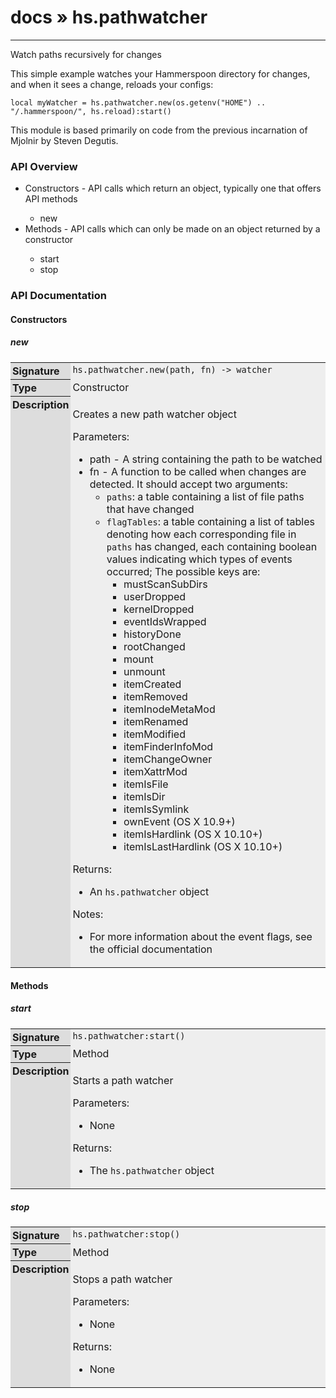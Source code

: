 # [docs](index.md) » hs.pathwatcher
---

Watch paths recursively for changes

This simple example watches your Hammerspoon directory for changes, and when it sees a change, reloads your configs:

    local myWatcher = hs.pathwatcher.new(os.getenv("HOME") .. "/.hammerspoon/", hs.reload):start()

This module is based primarily on code from the previous incarnation of Mjolnir by [Steven Degutis](https://github.com/sdegutis/).

<style type="text/css">
	a { text-decoration: none; }
	a:hover { text-decoration: underline; }
	th { background-color: #DDDDDD; vertical-align: top; padding: 3px; }
	td { width: 100%; background-color: #EEEEEE; vertical-align: top; padding: 3px; }
	table { width: 100% ; border: 1px solid #0; text-align: left; }
	section > table table td { width: 0; }
</style>
<link rel="stylesheet" href="../../css/docs.css" type="text/css" media="screen" />
<h3>API Overview</h3>
<ul>
<li>Constructors - API calls which return an object, typically one that offers API methods</li>
  <ul>
	<li><a href="#new">new</a></li>
  </ul>
<li>Methods - API calls which can only be made on an object returned by a constructor</li>
  <ul>
	<li><a href="#start">start</a></li>
	<li><a href="#stop">stop</a></li>
  </ul>
</ul>
<h3>API Documentation</h3>
<h4 class="documentation-section">Constructors</h4>
  <section id="new">
	<h5><a href="#new">new</a></h5>
	<table>
	  <tr>
		<th>Signature</th>
		<td><code>hs.pathwatcher.new(path, fn) -&gt; watcher</code></td>
	  </tr>
	  <tr>
		<th>Type</th>
		<td>Constructor</td>
	  </tr>
	  <tr>
		<th>Description</th>
		<td><p>Creates a new path watcher object</p>
<p>Parameters:</p>
<ul>
<li>path - A string containing the path to be watched</li>
<li>fn - A function to be called when changes are detected. It should accept two arguments:<ul>
<li><code>paths</code>: a table containing a list of file paths that have changed</li>
<li><code>flagTables</code>: a table containing a list of tables denoting how each corresponding file in <code>paths</code> has changed, each containing boolean values indicating which types of events occurred; The possible keys are:<ul>
<li>mustScanSubDirs</li>
<li>userDropped</li>
<li>kernelDropped</li>
<li>eventIdsWrapped</li>
<li>historyDone</li>
<li>rootChanged</li>
<li>mount</li>
<li>unmount</li>
<li>itemCreated</li>
<li>itemRemoved</li>
<li>itemInodeMetaMod</li>
<li>itemRenamed</li>
<li>itemModified</li>
<li>itemFinderInfoMod</li>
<li>itemChangeOwner</li>
<li>itemXattrMod</li>
<li>itemIsFile</li>
<li>itemIsDir</li>
<li>itemIsSymlink</li>
<li>ownEvent (OS X 10.9+)</li>
<li>itemIsHardlink (OS X 10.10+)</li>
<li>itemIsLastHardlink (OS X 10.10+)</li>
</ul>
</li>
</ul>
</li>
</ul>
<p>Returns:</p>
<ul>
<li>An <code>hs.pathwatcher</code> object</li>
</ul>
<p>Notes:</p>
<ul>
<li>For more information about the event flags, see <a href="https://developer.apple.com/reference/coreservices/1455361-fseventstreameventflags/">the official documentation</a></li>
</ul>
</td>
	  </tr>
	</table>
  </section>
<h4 class="documentation-section">Methods</h4>
  <section id="start">
	<h5><a href="#start">start</a></h5>
	<table>
	  <tr>
		<th>Signature</th>
		<td><code>hs.pathwatcher:start()</code></td>
	  </tr>
	  <tr>
		<th>Type</th>
		<td>Method</td>
	  </tr>
	  <tr>
		<th>Description</th>
		<td><p>Starts a path watcher</p>
<p>Parameters:</p>
<ul>
<li>None</li>
</ul>
<p>Returns:</p>
<ul>
<li>The <code>hs.pathwatcher</code> object</li>
</ul>
</td>
	  </tr>
	</table>
  </section>
  <section id="stop">
	<h5><a href="#stop">stop</a></h5>
	<table>
	  <tr>
		<th>Signature</th>
		<td><code>hs.pathwatcher:stop()</code></td>
	  </tr>
	  <tr>
		<th>Type</th>
		<td>Method</td>
	  </tr>
	  <tr>
		<th>Description</th>
		<td><p>Stops a path watcher</p>
<p>Parameters:</p>
<ul>
<li>None</li>
</ul>
<p>Returns:</p>
<ul>
<li>None</li>
</ul>
</td>
	  </tr>
	</table>
  </section>
